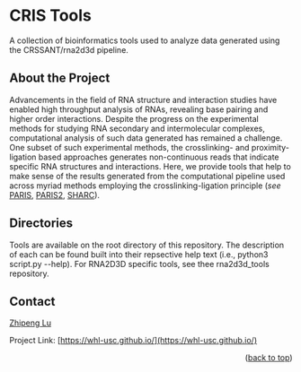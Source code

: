 <div id ="top"></div>

<!-- PROJECT NAME -->
# CRIS Tools
A collection of bioinformatics tools used to analyze data generated using the CRSSANT/rna2d3d pipeline.

<!-- ABOUT THE PROJECT -->
## About the Project

Advancements in the field of RNA structure and interaction studies have enabled high throughput analysis of RNAs, revealing base pairing and higher order interactions. Despite the progress on the experimental methods for studying RNA secondary and intermolecular complexes, computational analysis of such data generated has remained a challenge. One subset of such experimental methods, the crosslinking- and proximity-ligation based approaches generates non-continuous reads that indicate specific RNA structures and interactions. Here, we provide tools that help to make sense of the results generated from the computational pipeline used across myriad methods  employing the crosslinking-ligation principle (*see* [PARIS](https://pubmed.ncbi.nlm.nih.gov/27180905/), [PARIS2](https://www.nature.com/articles/s41467-021-22552-y), [SHARC](https://www.nature.com/articles/s41467-022-28602-3)). 

## Directories

Tools are available on the root directory of this repository. The description of each can be found built into their repsective help text (i.e., python3 script.py --help). For RNA2D3D specific tools, see thee rna2d3d_tools repository.

<!-- CONTACT -->
## Contact

[Zhipeng Lu](https://zhipenglulab.org)

Project Link: [https://whl-usc.github.io/](https://whl-usc.github.io/)

<p align="right">(<a href="#top">back to top</a>)</p>
